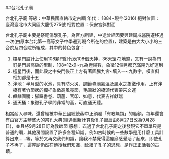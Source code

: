 ##台北孔子廟

台北孔子廟
等級：中華民國直轄市定古蹟 年代： 1884~現今(2016)
絕對位置： 臺灣臺北市大同區大龍街275號
相對位置：保安宮斜對面

台北孔子廟主要是祭祀儒學孔子，為官方所建，中途曾經因要興建衛戌醫院遷移過一次(由原本台北第一高等女子中學遷到現今所在的位置)，建築是由大大小小的三合院及四合院所組成，其中的特色包含：

1.	欞星門設計上使用108顆門釘代表108個天神，36天罡72地煞，又有一說為門釘是門最高級的型制，108=12x9~九為極陽數，象徵12個月都充滿陽光好運到
2.	欞星門後，而此殿之中央門後正上方有著圖騰九宮~填入一~九數字，橫直斜相加都是十五
3.	泮池：半月型的水池，具有防火災、調節寺廟氣溫及風水之象徵作用，上有泮橋有著竹節狀的欄杆象徵高風亮節，毛筆狀的橋頭代表帶來文運
4.	麒麟圖騰：腳踩書卷、葫蘆、官印、如意，代表吉祥獻瑞
5.	通天桶：象徵孔子學問非常的高，可直通天聽。

相當耐人尋味，還曾經被中華民國總統蔣中正頒發「有教無類」的匾額，每年還會有由官方主辦盛大的祭孔大典(經過重新計算後孔子誕辰由8月27日改為9月28日)，並且將9月28日訂為教師節
感想：去過了台北孔子廟之後發現它不單單只是普通的廟，其他房間設置了許多各種知識，例如古時候的一些數學是用什麼工具計算出來……等，等於又再交我們知識，讓我不禁覺得這座廟感覺活了起來，即使孔子不再了，這座廟仍然在傳授我們知識，延續了孔子的思想，是作正正活著的古蹟。


